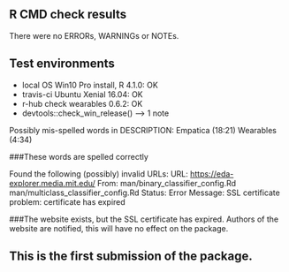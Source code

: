 ## R CMD check results
There were no ERRORs, WARNINGs or NOTEs. 

## Test environments
* local OS Win10 Pro install, R 4.1.0: OK
* travis-ci Ubuntu Xenial 16.04: OK
* r-hub check wearables 0.6.2: OK
* devtools::check_win_release() --> 1 note

Possibly mis-spelled words in DESCRIPTION:
  Empatica (18:21)
  Wearables (4:34)

###These words are spelled correctly

Found the following (possibly) invalid URLs:
  URL: https://eda-explorer.media.mit.edu/
    From: man/binary_classifier_config.Rd
          man/multiclass_classifier_config.Rd
    Status: Error
    Message: SSL certificate problem: certificate has expired

###The website exists, but the SSL certificate has expired. Authors of the website are notified, this will have no effect on the package.


## This is the first submission of the package.
